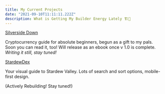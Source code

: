 ```yaml
---
title: My Current Projects
date: "2021-09-10T11:11:11.222Z"
description: What is Getting My Builder Energy Lately 🏗📲
---
```



[Silverside Down](https://www.silversidedown.com/)

Cryptocurrency guide for absolute beginners, begun as a gift to my pals. Soon you can read it, too! Will release as an ebook once v 1.0 is complete. *Writing it still, stay tuned!*


[StardewDex](https://stardewdex.com)

Your visual guide to Stardew Valley. Lots of search and sort options, mobile-first design. 

(Actively Rebuilding! Stay tuned!)
